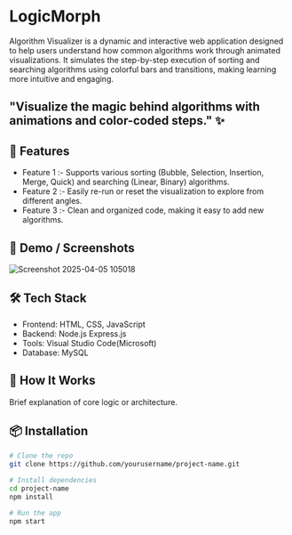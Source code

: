 # LogicMorph

Algorithm Visualizer is a dynamic and interactive web application designed to help users understand how common algorithms work through animated visualizations. 
It simulates the step-by-step execution of sorting and searching algorithms using colorful bars and transitions, making learning more intuitive and engaging.
## "Visualize the magic behind algorithms with animations and color-coded steps." ✨

## 🚀 Features

- Feature 1 :- Supports various sorting (Bubble, Selection, Insertion, Merge, Quick) and searching (Linear, Binary) algorithms.
- Feature 2 :- Easily re-run or reset the visualization to explore from different angles.
- Feature 3 :- Clean and organized code, making it easy to add new algorithms.

## 📸 Demo / Screenshots

![Screenshot 2025-04-05 105018](https://github.com/user-attachments/assets/f709310a-2756-4723-a75c-dd35b3243868)



## 🛠️ Tech Stack

- Frontend: HTML, CSS, JavaScript
- Backend: Node.js Express.js
- Tools: Visual Studio Code(Microsoft)
- Database: MySQL

## 🧠 How It Works

Brief explanation of core logic or architecture.

## 📦 Installation

```bash
# Clone the repo
git clone https://github.com/yourusername/project-name.git

# Install dependencies
cd project-name
npm install

# Run the app
npm start


